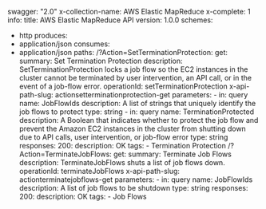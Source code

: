 swagger: "2.0"
x-collection-name: AWS Elastic MapReduce
x-complete: 1
info:
  title: AWS Elastic MapReduce API
  version: 1.0.0
schemes:
- http
produces:
- application/json
consumes:
- application/json
paths:
  /?Action=SetTerminationProtection:
    get:
      summary: Set Termination Protection
      description: SetTerminationProtection locks a job flow so the EC2 instances
        in the cluster cannot be terminated by user intervention, an API call, or
        in the event of a job-flow error.
      operationId: setTerminationProtection
      x-api-path-slug: actionsetterminationprotection-get
      parameters:
      - in: query
        name: JobFlowIds
        description: A list of strings that uniquely identify the job flows to protect
        type: string
      - in: query
        name: TerminationProtected
        description: A Boolean that indicates whether to protect the job flow and
          prevent the Amazon EC2 instances in the cluster from shutting down due to
          API calls, user intervention, or job-flow error
        type: string
      responses:
        200:
          description: OK
      tags:
      - Termination Protection
  /?Action=TerminateJobFlows:
    get:
      summary: Terminate Job Flows
      description: TerminateJobFlows shuts a list of job flows down.
      operationId: terminateJobFlows
      x-api-path-slug: actionterminatejobflows-get
      parameters:
      - in: query
        name: JobFlowIds
        description: A list of job flows to be shutdown
        type: string
      responses:
        200:
          description: OK
      tags:
      - Job Flows